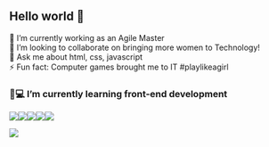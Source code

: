 ## Hello world 👋

🔭 I’m currently working as an Agile Master</br>
👯 I’m looking to collaborate on bringing more women to Technology!</br>
💬 Ask me about html, css, javascript</br>
⚡ Fun fact: Computer games brought me to IT #playlikeagirl</br>

### 🚀💻 I’m currently learning front-end development</br>
<img src="https://img.shields.io/badge/HTML5-E34F26?style=for-the-badge&logo=html5&logoColor=white" /><img src="https://img.shields.io/badge/CSS3-1572B6?style=for-the-badge&logo=css3&logoColor=white" /><img src="https://img.shields.io/badge/JavaScript-323330?style=for-the-badge&logo=javascript&logoColor=F7DF1E" /><img src="https://img.shields.io/badge/TypeScript-007ACC?style=for-the-badge&logo=typescript&logoColor=white" /><img src="https://img.shields.io/badge/React-20232A?style=for-the-badge&logo=react&logoColor=61DAFB" />

<a href="https://www.linkedin.com/in/ka-fraga/"><img src="https://img.shields.io/badge/LinkedIn-0077B5?style=for-the-badge&logo=linkedin&logoColor=white" /></a>
